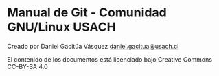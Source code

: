 # Manual de Git - Comunidad GNU/Linux USACH

Creado por Daniel Gacitúa Vásquez <daniel.gacitua@usach.cl>

El contenido de los documentos está licenciado bajo Creative Commons CC-BY-SA 4.0